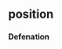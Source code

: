 ## position 
#### Defenation
<!--stackedit_data:
eyJoaXN0b3J5IjpbMTA5NjM0MDg3NCwtMjA4ODc0NjYxMl19
-->